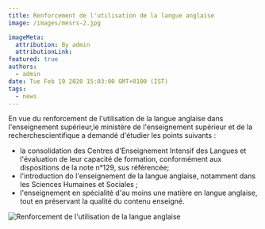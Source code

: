 ```yaml
---
title: Renforcement de l'utilisation de la langue anglaise
image: /images/mesrs-2.jpg

imageMeta:
  attribution: By admin
  attributionLink:
featured: true
authors:
  - admin
date: Tue Feb 19 2020 15:03:00 GMT+0100 (IST)
tags:
  - news
---
```

En vue du renforcement de l'utilisation de la langue anglaise dans l'enseignement supérieur,le ministère de l'enseignement supérieur et de la recherchescientifique a demandé d'étudier les points suivants :

- la consolidation des Centres d'Enseignement Intensif des Langues et l'évaluation de leur capacité de formation, conformément aux dispositions de la note n°129, sus référencée;
- l'introduction do l'enseignement de la langue anglaise, notamment dans les Sciences Humaines et Sociales ;
- l'enseignement en spécialité d'au moins une matière en langue anglaise, tout en préservant la qualité du contenu enseigné.

![Renforcement de l'utilisation de la langue anglaise](/images/renforcement-de-l-utilisation-de-langue-anglaise.jpg)
